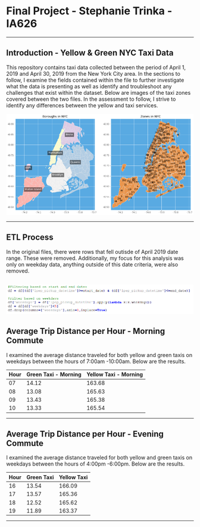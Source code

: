 # Final Project - Stephanie Trinka - IA626 
-------------------------------------------------
## Introduction - Yellow & Green NYC Taxi Data

This repository contains taxi data collected between the period of April 1, 2019 and April 30, 2019 from the New York City area. In the sections to follow, I examine the fields contained within the file to further investigate what the data is presenting as well as identify and troubleshoot any challenges that exist within the dataset.
Below are images of the taxi zones covered between the two files. In the assessment to follow, I strive to identify any differences between the yellow and taxi services. 

![Image of graph](https://github.com/johnsosc/626finalproj/blob/main/Images/map.png)

--------------------------------------------------
## ETL Process

In the original files, there were rows that fell outisde of April 2019 date range. These were removed. Additionally, my focus for this analysis was only on weekday data, anything outside of this date criteria, were also removed. 

![Image of graph](https://github.com/johnsosc/626finalproj/blob/main/Images/weekdayfiltering.PNG)
--------------------------------------------------
## Average Trip Distance per Hour - Morning Commute

I examined the average distance traveled for both yellow and green taxis on weekdays between the hours of 7:00am -10:00am. Below are the results. 

Hour | Green Taxi - Morning | Yellow Taxi - Morning |
-------------|-------------|--------|
07 | 14.12 | 163.68 |
08 | 13.08 | 165.63 |
09 | 13.43 | 165.38 |
10| 13.33  | 165.54 |
-----------------------------------------------------
## Average Trip Distance per Hour - Evening Commute 

I examined the average distance traveled for both yellow and green taxis on weekdays between the hours of 4:00pm -6:00pm. Below are the results. 

Hour | Green Taxi | Yellow Taxi |
-------------|-------------|--------|
16 |13.54 | 166.09 |
17 |13.57 | 165.36 |
18 |12.52 | 165.62 |
19 |11.89 | 163.37 |

-------------------------------------
